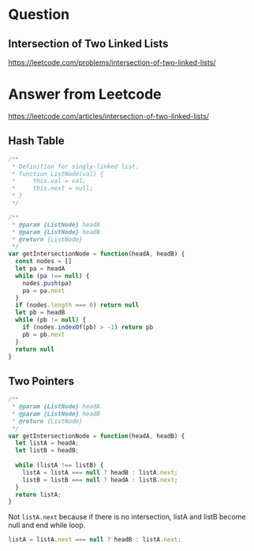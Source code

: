 # Question

## Intersection of Two Linked Lists
https://leetcode.com/problems/intersection-of-two-linked-lists/

# Answer from Leetcode

https://leetcode.com/articles/intersection-of-two-linked-lists/

## Hash Table

```javascript
/**
 * Definition for singly-linked list.
 * function ListNode(val) {
 *     this.val = val;
 *     this.next = null;
 * }
 */

/**
 * @param {ListNode} headA
 * @param {ListNode} headB
 * @return {ListNode}
 */
var getIntersectionNode = function(headA, headB) {
  const nodes = []
  let pa = headA
  while (pa !== null) {
    nodes.push(pa)
    pa = pa.next
  }
  if (nodes.length === 0) return null
  let pb = headB
  while (pb != null) {
    if (nodes.indexOf(pb) > -1) return pb
    pb = pb.next
  }
  return null
}
```
 
 
## Two Pointers

```javascript
/**
 * @param {ListNode} headA
 * @param {ListNode} headB
 * @return {ListNode}
 */
var getIntersectionNode = function(headA, headB) {
  let listA = headA;
  let listB = headB;
  
  while (listA !== listB) {
    listA = listA === null ? headB : listA.next;
    listB = listB === null ? headA : listB.next;
  }
  return listA;
}
```

Not `listA.next` because if there is no intersection, listA and listB become null and end while loop.
```javascript
listA = listA.next === null ? headB : listA.next;
```
